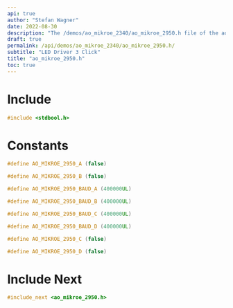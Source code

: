 ```yaml
---
api: true
author: "Stefan Wagner"
date: 2022-08-30
description: "The /demos/ao_mikroe_2340/ao_mikroe_2950.h file of the ao real-time operating system."
draft: true
permalink: /api/demos/ao_mikroe_2340/ao_mikroe_2950.h/
subtitle: "LED Driver 3 Click"
title: "ao_mikroe_2950.h"
toc: true
---
```


# Include

```c
#include <stdbool.h>
```

# Constants

```c
#define AO_MIKROE_2950_A (false)
```

```c
#define AO_MIKROE_2950_B (false)
```

```c
#define AO_MIKROE_2950_BAUD_A (400000UL)
```

```c
#define AO_MIKROE_2950_BAUD_B (400000UL)
```

```c
#define AO_MIKROE_2950_BAUD_C (400000UL)
```

```c
#define AO_MIKROE_2950_BAUD_D (400000UL)
```

```c
#define AO_MIKROE_2950_C (false)
```

```c
#define AO_MIKROE_2950_D (false)
```

# Include Next

```c
#include_next <ao_mikroe_2950.h>
```
